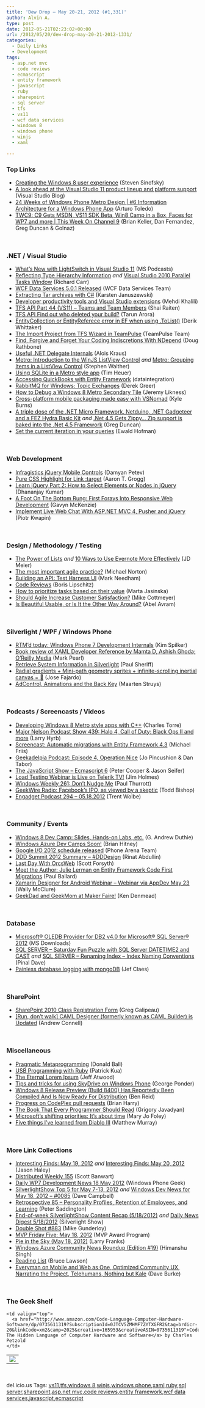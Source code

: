 ```yaml
---
title: 'Dew Drop – May 20-21, 2012 (#1,331)'
author: Alvin A.
type: post
date: 2012-05-21T02:23:02+00:00
url: /2012/05/20/dew-drop-may-20-21-2012-1331/
categories:
  - Daily Links
  - Development
tags:
  - asp.net mvc
  - code reviews
  - ecmascript
  - entity framework
  - javascript
  - ruby
  - sharepoint
  - sql server
  - tfs
  - vs11
  - wcf data services
  - windows 8
  - windows phone
  - winjs
  - xaml

---
```

### <a name="top"></a>Top Links

  * [Creating the Windows 8 user experience][1] (Steven Sinofsky)
  * [A look ahead at the Visual Studio 11 product lineup and platform support][2] (Visual Studio Blog)
  * [24 Weeks of Windows Phone Metro Design | #6 Information Architecture for a Windows Phone App][3] (Arturo Toledo)
  * [TWC9: C9 Gets MSDN, VS11 SDK Beta, Win8 Camp in a Box, Faces for WP7 and more | This Week On Channel 9][4] (Brian Keller, Dan Fernandez, Greg Duncan & Golnaz)

&#160;

### <a name="dotnet"></a>.NET / Visual Studio

  * [What&#8217;s New with LightSwitch in Visual Studio 11][5] (MS Podcasts)
  * [Reflecting Type Hierarchy Information][6] _and_ [Visual Studio 2010 Parallel Tasks Window][7] (Richard Carr)
  * [WCF Data Services 5.0.1 Released][8] (WCF Data Services Team)
  * [Extracting Tar archives with C#][9] (Karsten Januszewski)
  * [Developer productivity tools and Visual Studio extensions][10] (Mehdi Khalili)
  * [TFS API Part 44 (VS11) – Teams and Team Members][11] (Shai Raiten)
  * [TFS API Find out who deleted your build?][12] (Tarun Arora)
  * [EntityCollection or EntityReferece error in EF when using .ToList()][13] (Derik Whittaker)
  * [The Import Project from TFS Wizard in TeamPulse][14] (TeamPulse Team)
  * [Find, Forgive and Forget Your Coding Indiscretions With NDepend][15] (Doug Rathbone)
  * [Useful .NET Delegate Internals][16] (Alois Kraus)
  * [Metro: Introduction to the WinJS ListView Control][17] _and_ [Metro: Grouping Items in a ListView Control][18] (Stephen Walther)
  * [Using SQLite in a Metro style app][19] (Tim Heuer)
  * [Accessing QuickBooks with Entity Framework][20] (dataintegration)
  * [RabbitMQ for Windows: Topic Exchanges][21] (Derek Greer)
  * [How to Debug a Windows 8 Metro Secondary Tile][22] (Jeremy Likness)
  * [Cross-platform mobile packaging made easy with VSNomad][23] (Kyle Burns)
  * [A triple dose of the .NET Micro Framework. Netduino, .NET Gadgeteer and a FEZ Hydra Basic Kit][24] _and_ [.Net 4.5 Gets Zippy&#8230; Zip support is baked into the .Net 4.5 Framework][25] (Greg Duncan)
  * [Set the current iteration in your queries][26] (Ewald Hofman)

&#160;

### <a name="web"></a>Web Development

  * [Infragistics jQuery Mobile Controls][27] (Damyan Petev)
  * [Pure CSS Highlight for Link :target][28] (Aaron T. Grogg)
  * [Learn jQuery Part 2: How to Select Elements or Nodes in jQuery][29] (Dhananjay Kumar)
  * [A Foot On The Bottom Rung: First Forays Into Responsive Web Development][30] (Gavyn McKenzie)
  * <a href="http://www.geekbeing.com/2012/05/18/implement-live-web-chat-part-1/" target="_blank">Implement Live Web Chat With ASP.NET MVC 4, Pusher and jQuery</a> (Piotr Kwapin)

&#160;

### <a name="design"></a>Design / Methodology / Testing

  * [The Power of Lists][31] _and_ [10 Ways to Use Evernote More Effectively][32] (JD Meier)
  * [The most important agile practice?][33] (Michael Norton)
  * [Building an API: Test Harness UI][34] (Mark Needham)
  * <a href="http://www.boris-lipschitz.com/code-reviews" target="_blank">Code Reviews</a> (Boris Lipschitz)
  * [How to prioritize tasks based on their value][35] (Marta Jasinska)
  * [Should Agile Increase Customer Satisfaction?][36] (Mike Cottmeyer)
  * [Is Beautiful Usable, or Is It the Other Way Around?][37] (Abel Avram)

&#160;

### <a name="silverlight"></a>Silverlight / WPF / Windows Phone

  * [RTM’d today: Windows Phone 7 Development Internals][38] (Kim Spilker)
  * [Book review of XAML Developer Reference by Mamta D, Ashish Ghoda; O&#8217;Reilly Media][39] (Mark Pearl)
  * [Retrieve System Information in Silverlight][40] (Paul Sheriff)
  * [Radial gradients + Mini-path geometry sprites + infinite-scrolling inertial canvas = 🙂][41] (Jose Fajardo)
  * [AdControl, Animations and the Back Key][42] (Maarten Struys)

&#160;

### <a name="podcasts"></a>Podcasts / Screencasts / Videos

  * [Developing Windows 8 Metro style apps with C++][43] (Charles Torre)
  * <a href="http://feedproxy.google.com/~r/MajorNelsonblogcast/~3/-BdiUuLSSas/" target="_blank">Major Nelson Podcast Show 439: Halo 4, Call of Duty: Black Ops II and more</a> (Larry Hyrb)
  * [Screencast: Automatic migrations with Entity Framework 4.3][44] (Michael Friis)
  * [Geekadelpia Podcast: Episode 4, Operation Nice][45] (Jo Pincushion & Dan Tabor)
  * <a href="http://feedproxy.google.com/~r/the-javascript-show/~3/QSSFYmlH9co/40" target="_blank">The JavaScript Show &#8211; Ecmascript 6</a> (Peter Cooper & Jason Seifer)
  * [Load Testing Webinar is Live on Telerik TV!][46] (Jim Holmes)
  * [Windows Weekly 261: Don&#8217;t Nudge Me][47] (Paul Thurrott)
  * [GeekWire Radio: Facebook’s IPO, as viewed by a skeptic][48] (Todd Bishop)
  * [Engadget Podcast 294 &#8211; 05.18.2012][49] (Trent Wolbe)

&#160;

### <a name="events"></a>Community / Events

  * [Windows 8 Dev Camp: Slides, Hands-on Labs, etc.][50] (G. Andrew Duthie)
  * [Windows Azure Dev Camps Soon!][51] (Brian Hitney)
  * [Google I/O 2012 schedule released][52] (Phone Arena Team)
  * [DDD Summit 2012 Summary &#8211; #DDDesign][53] (Rinat Abdullin)
  * [Last Day With OrcsWeb][54] (Scott Forsyth)
  * [Meet the Author: Julie Lerman on Entity Framework Code First Migrations][55] (Paul Ballard)
  * [Xamarin Designer for Android Webinar &#8211; Webinar via AppDev May 23][56] (Wally McClure)
  * [GeekDad and GeekMom at Maker Faire!][57] (Ken Denmead)

&#160;

### <a name="sql"></a>Database

  * [Microsoft® OLEDB Provider for DB2 v4.0 for Microsoft® SQL Server® 2012][58] (MS Downloads)
  * [SQL SERVER – Saturday Fun Puzzle with SQL Server DATETIME2 and CAST][59] _and_ [SQL SERVER – Renaming Index – Index Naming Conventions][60] (Pinal Dave)
  * [Painless database logging with mongoDB][61] (Jef Claes)

&#160;

### <a name="sp"></a>SharePoint

  * [SharePoint 2010 Class Registration Form][62] (Greg Galipeau)
  * [[Run, don’t walk] CAML Designer (formerly known as CAML Builder) is Updated][63] (Andrew Connell)

&#160;

### <a name="misc"></a>Miscellaneous

  * [Pragmatic Metaprogramming][64] (Donald Ball)
  * [USB Programming with Ruby][65] (Patrick Kua)
  * [The Eternal Lorem Ipsum][66] (Jeff Atwood)
  * [Tips and tricks for using SkyDrive on Windows Phone][67] (George Ponder)
  * [Windows 8 Release Preview (Build 8400) Has Reportedly Been Compiled And Is Now Ready For Distribution][68] (Ben Reid)
  * [Progress on CodePlex pull requests][69] (Brian Harry)
  * [The Book That Every Programmer Should Read][70] (Grigory Javadyan)
  * [Microsoft&#8217;s shifting priorities: It&#8217;s about time][71] (Mary Jo Foley)
  * [Five things I’ve learned from Diablo III][72] (Matthew Murray)

&#160;

### <a name="links"></a>More Link Collections

  * [Interesting Finds: May 19, 2012][73] _and_ [Interesting Finds: May 20, 2012][74] (Jason Haley)
  * [Distributed Weekly 155][75] (Scott Banwart)
  * [Daily WP7 Development News 18 May 2012][76] (Windows Phone Geek)
  * [SilverlightShow Top 5 for May 7-13, 2012][77] _and_ [Windows Dev News for May 18, 2012 &#8211; #0085][78] (Dave Campbell)
  * [Retrospective 85 – Personality Profiles, Retention of Employees, and Learning][79] (Peter Saddington)
  * [End-of-week SilverlightShow Content Recap (5/18/2012)][80] _and_ [Daily News Digest 5/18/2012][81] (Silverlight Show)
  * [Double Shot #883][82] (Mike Gunderloy)
  * [MVP Friday Five: May 18, 2012][83] (MVP Award Program)
  * [Pie in the Sky (May 18, 2012)][84] (Larry Franks)
  * [Windows Azure Community News Roundup (Edition #19)][85] (Himanshu Singh)
  * [Reading List][86] (Bruce Lawson)
  * [Everyman on Mobile and Web as One, Optimized Community UX, Narrating the Project, Telehumans, Nothing but Kale][87] (Dave Burke)

&#160;

### <a name="shelf"></a>The Geek Shelf

<table border="0" cellspacing="0" cellpadding="0">
  <tr>
    <td>
      <img data-recalc-dims="1" decoding="async" src="https://i0.wp.com/ecx.images-amazon.com/images/I/31GBgcA5PML._SL160_.jpg?w=660" />
    </td>
    
    <td valign="top">
      <a href="http://www.amazon.com/Code-Language-Computer-Hardware-Software/dp/0735611319?SubscriptionId=0JTCV5ZMHMF7ZYTXGFR2&tag=brdicr-20&linkCode=xm2&camp=2025&creative=165953&creativeASIN=0735611319">Code: The Hidden Language of Computer Hardware and Software</a> by Charles Petzold
    </td>
  </tr>
</table>

&#160;

<div style="padding-bottom: 0px; margin: 0px; padding-left: 0px; padding-right: 0px; display: inline; float: none; padding-top: 0px" id="scid:0767317B-992E-4b12-91E0-4F059A8CECA8:183d3fa9-d9f9-427f-a35c-2527571ae033" class="wlWriterEditableSmartContent">
  del.icio.us Tags: <a href="http://del.icio.us/popular/vs11" rel="tag">vs11</a>,<a href="http://del.icio.us/popular/tfs" rel="tag">tfs</a>,<a href="http://del.icio.us/popular/windows+8" rel="tag">windows 8</a>,<a href="http://del.icio.us/popular/winjs" rel="tag">winjs</a>,<a href="http://del.icio.us/popular/windows+phone" rel="tag">windows phone</a>,<a href="http://del.icio.us/popular/xaml" rel="tag">xaml</a>,<a href="http://del.icio.us/popular/ruby" rel="tag">ruby</a>,<a href="http://del.icio.us/popular/sql+server" rel="tag">sql server</a>,<a href="http://del.icio.us/popular/sharepoint" rel="tag">sharepoint</a>,<a href="http://del.icio.us/popular/asp.net+mvc" rel="tag">asp.net mvc</a>,<a href="http://del.icio.us/popular/code+reviews" rel="tag">code reviews</a>,<a href="http://del.icio.us/popular/entity+framework" rel="tag">entity framework</a>,<a href="http://del.icio.us/popular/wcf+data+services" rel="tag">wcf data services</a>,<a href="http://del.icio.us/popular/javascript" rel="tag">javascript</a>,<a href="http://del.icio.us/popular/ecmascript" rel="tag">ecmascript</a>
</div>

 [1]: http://blogs.msdn.com/b/b8/archive/2012/05/18/creating-the-windows-8-user-experience.aspx
 [2]: http://blogs.msdn.com/b/visualstudio/archive/2012/05/18/a-look-ahead-at-the-visual-studio-11-product-lineup-and-platform-support.aspx
 [3]: http://ux.artu.tv/?p=240
 [4]: http://channel9.msdn.com/Shows/This+Week+On+Channel+9/TWC9-May-18-2012
 [5]: http://dlbmodigital.microsoft.com/audio/24355.wma
 [6]: http://feedproxy.google.com/~r/BlackwaspLatestAdditions/~3/kvd1hM-Pmx0/RSSLanding.aspx
 [7]: http://feedproxy.google.com/~r/BlackwaspLatestAdditions/~3/UMPGmzxMRJk/RSSLanding.aspx
 [8]: http://blogs.msdn.com/b/astoriateam/archive/2012/05/18/wcf-data-services-5-0-1-released.aspx
 [9]: http://rhizohm.net/irhetoric/post/2012/05/19/Extracting-Tar-archives-with-C.aspx
 [10]: http://www.mehdi-khalili.com/developer-productivity-tools-and-visual-studio-extensions
 [11]: http://feedproxy.google.com/~r/ShaiRaiten/~3/35vEv0_2yq8/tfs-api-part-44-vs11-teams-and-team-members.aspx
 [12]: http://geekswithblogs.net/TarunArora/archive/2012/05/20/tfs-api-find-out-who-deleted-your-build.aspx
 [13]: http://feedproxy.google.com/~r/Devlicious/~3/HidCFCTd3zo/entitycollection-or-entityreferece-error-in-ef-when-using-tolist.aspx
 [14]: http://feedproxy.google.com/~r/TeamPulse/~3/jSrg0o9E2V0/The-Import-Project-from-TFS-Wizard-in-TeamPulse.aspx
 [15]: http://feedproxy.google.com/~r/DiaryOfANinja/~3/zEgiXusa9hA/find-forgive-and-forget-your-coding-indiscretions-with-ndepend
 [16]: http://geekswithblogs.net/akraus1/archive/2012/05/20/149699.aspx
 [17]: http://feedproxy.google.com/~r/StephenWalther/~3/7CvGrCXSH94/metro-introduction-to-the-winjs-listview-control.aspx
 [18]: http://feedproxy.google.com/~r/StephenWalther/~3/_qbAByxPzNI/metro-grouping-items-in-a-listview-control.aspx
 [19]: http://feeds.timheuer.com/~r/timheuer/~3/Wjmq-id8Flk/using-sqlite-in-metro-style-app.aspx
 [20]: http://geekswithblogs.net/dataintegration/archive/2012/05/18/accessing-quickbooks-with-entity-framework.aspx
 [21]: http://feedproxy.google.com/~r/LosTechies/~3/lx63Dhs6P_c/
 [22]: http://feedproxy.google.com/~r/CSharperImage/~3/wULeZzqcTB8/how-to-debug-windows-8-metro-secondary.html
 [23]: http://geekswithblogs.net/KyleBurns/archive/2012/05/18/cross-platform-mobile-packaging-made-easy-with-vsnomad.aspx
 [24]: http://channel9.msdn.com/coding4fun/blog/A-triple-dose-of-the-NET-Micro-Framework-Netduino-NET-Gadgeteer-and-a-FEZ-Hydra-Basic-Kit
 [25]: http://coolthingoftheday.blogspot.com/2012/05/net-45-gets-zippy-zip-support-is-baked.html
 [26]: http://blogs.msdn.com/b/visualstudioalm/archive/2012/05/18/set-the-current-iteration-in-your-queries.aspx
 [27]: http://blogs.infragistics.com/blogs/damyan_petev/archive/2012/05/18/infragistics-jquery-mobile-controls.aspx
 [28]: http://aarontgrogg.com/2012/05/18/pure-css-highlight-for-link-target/
 [29]: http://debugmode.net/2012/05/20/learn-jquery-part-2-how-to-select-elements-or-nodes-in-jquery-2/
 [30]: http://www.smashingmagazine.com/2012/05/18/a-foot-on-the-bottom-rung-first-forays-into-responsive-web-development/
 [31]: http://feedproxy.google.com/~r/SourcesOfInsight/~3/Na2M-_-c6oU/
 [32]: http://feedproxy.google.com/~r/jmeier/~3/ZNGbAlBJYcM/10-ways-to-use-evernote-more-effectively.aspx
 [33]: http://www.docondev.com/2012/05/most-important-agile-practice.html
 [34]: http://feedproxy.google.com/~r/MarkNeedham/~3/dxSUIzEVvgs/
 [35]: http://www.infoq.com/news/2012/05/priority-task-value
 [36]: http://feedproxy.google.com/~r/LeadingAgile/~3/U8dMdeeehKk/
 [37]: http://www.infoq.com/news/2012/05/Aesthetics-Usability
 [38]: http://blogs.msdn.com/b/microsoft_press/archive/2012/05/18/rtm-d-today-windows-phone-7-development-internals.aspx
 [39]: http://geekswithblogs.net/MarkPearl/archive/2012/05/20/book-review-of-xaml-developer-reference-by-mamta-d-ashish.aspx
 [40]: http://feedproxy.google.com/~r/PaulSheriffsOuterCircleBlog/~3/nv10zUSEGbo/retrieve-system-information-in-silverlight.aspx
 [41]: http://www.expressionblend.com/articles/2012/05/20/radial-gradients-mini-path-geometry-sprites-infinite-scrolling-inertial-canvas/
 [42]: http://mstruys.com/2012/05/19/adcontrol-animations-and-the-back-key/
 [43]: http://channel9.msdn.com/posts/Developing-Windows-8-Metro-style-apps-with-C-Live-Streaming-at-0900-PDT-May-18
 [44]: http://blog.appharbor.com/2012/05/18/screencast-automatic-migrations-with-entity-framework-4-3
 [45]: http://geekadelphia.com/2012/05/18/geekadelpia-podcast-episode-4-operation-nice/
 [46]: http://feedproxy.google.com/~r/TestStudio/~3/7S9ttwQ7QZc/Load-Testing-Webinar-is-Live-on-Telerik-TV.aspx
 [47]: http://www.winsupersite.com/article/podcast-2/windows-weekly-261-dont-nudge-143135
 [48]: http://feedproxy.google.com/~r/geekwire/~3/S1h8DtOyr1Q/
 [49]: http://www.engadget.com/2012/05/18/engadget-podcast-294-05-18-2012/
 [50]: http://feeds.devhammer.net/~r/devhammer/~3/vx2EFDBhyHY/windows-8-dev-camp-slides-hands-on-labs-etc
 [51]: http://feedproxy.google.com/~r/structuretoobig/~3/LKL_UZC6pMk/post.aspx
 [52]: http://feedproxy.google.com/~r/phonearena/ySoL/~3/UzagbVpQ9Jw/Google-IO-2012-schedule-released_id30299
 [53]: http://feeds.abdullin.com/~r/RinatAbdullin/~3/VMBh3oFS-fA/ddd-summit-2012-summary-dddesign.html
 [54]: http://weblogs.asp.net/owscott/archive/2012/05/18/last-day-with-orcsweb.aspx
 [55]: http://blog.pluralsight.com/2012/05/18/meet-the-author-julie-lerman-on-entity-framework-code-first-migrations/
 [56]: http://morewally.com/cs/blogs/wallym/archive/2012/05/20/xamarin-designer-for-android-webinar-webinar-via-appdev-may-23.aspx
 [57]: http://feeds.wired.com/~r/wiredgeekdad/~3/1Gms4Qyx3uA/
 [58]: http://www.microsoft.com/en-us/download/details.aspx?id=29100&WT.mc_id=rss_alldownloads_all
 [59]: http://blog.sqlauthority.com/2012/05/19/sql-server-saturday-fun-puzzle-with-sql-server-datetime2-and-cast/
 [60]: http://blog.sqlauthority.com/2012/05/21/sql-server-renaming-index-index-naming-conventions/
 [61]: http://feedproxy.google.com/~r/DiaryOfAnetDeveloperByJefClaes/~3/jPLkWvq4C18/painless-database-logging-with-mongodb.html
 [62]: http://www.greggalipeau.com/2012/05/20/sharepoint-2010-class-registration-form/
 [63]: http://feedproxy.google.com/~r/AndrewConnell/~3/rztbaOO-XOo/run-donrsquot-walk-caml-designer-formerly-known-as-caml-builder.aspx
 [64]: http://feedproxy.google.com/~r/Rubyflow/~3/angkjZuGrpQ/7720-pragmatic-metaprogramming
 [65]: http://www.thekua.com/atwork/2012/05/usb-programming-with-ruby/
 [66]: http://www.codinghorror.com/blog/2012/05/the-eternal-lorem-ipsum.html
 [67]: http://feedproxy.google.com/~r/wmexperts/~3/BI2Yp9CIrrg/story01.htm
 [68]: http://feedproxy.google.com/~r/RedmondPie/~3/Ly1CIkA8W4c/
 [69]: http://blogs.msdn.com/b/bharry/archive/2012/05/19/progress-on-codeplex-pull-requests.aspx
 [70]: http://feeds.dzone.com/~r/zones/css/~3/r3qQDgTfEaU/book-every-programmer-should
 [71]: http://www.zdnet.com/blog/microsoft/microsofts-shifting-priorities-its-about-time/12711
 [72]: http://feedproxy.google.com/~r/ziffdavis/extremetech/~3/C6jbickd-ho/129571-five-things-ive-learned-from-diablo-iii
 [73]: http://jasonhaley.com/blog/post.aspx?id=1421ae6e-c10b-4a80-897c-1962c2c49c3d
 [74]: http://jasonhaley.com/blog/post.aspx?id=2db6f2bc-9922-4c86-b779-db231f744ad1
 [75]: http://feedproxy.google.com/~r/roguetechnology/~3/WexwOPxEHpc/
 [76]: http://feedproxy.google.com/~r/Windowsphonegeek/~3/STljtU-1zw4/daily-wp7-development-news-18-may-2012
 [77]: http://www.windowsdevnews.com/Blogs.aspx?ID=124
 [78]: http://www.windowsdevnews.com/Blogs.aspx?ID=125
 [79]: http://feedproxy.google.com/~r/agilescout/~3/lFhUKpaWtpk/
 [80]: http://feedproxy.google.com/~r/silverlightshow/~3/-NbQAV__iwg/End-of-week-SilverlightShow-Content-Recap-5-18-2012.aspx
 [81]: http://feedproxy.google.com/~r/silverlightshow/~3/23cqK84kHrc/Daily-News-Digest-5-18-2012.aspx
 [82]: http://afreshcup.com/home/2012/5/18/double-shot-883.html
 [83]: http://blogs.msdn.com/b/mvpawardprogram/archive/2012/05/18/mvp-friday-five-may-18-2012.aspx
 [84]: http://blogs.msdn.com/b/silverlining/archive/2012/05/18/pie-in-the-sky-may-18-2012.aspx
 [85]: http://blogs.msdn.com/b/windowsazure/archive/2012/05/18/windows-azure-community-news-roundup-edition-19.aspx
 [86]: http://www.brucelawson.co.uk/2012/reading-list-18/
 [87]: http://feedproxy.google.com/~r/DaveBurke/~3/cUnCcFiKYhg/post.aspx